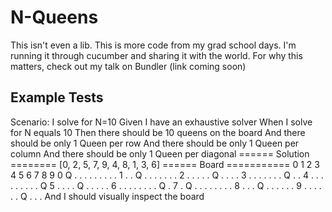 # N-Queens

This isn't even a lib.  This is more code from my grad school days.
I'm running it through cucumber and sharing it with the world.
For why this matters, check out my talk on Bundler (link coming soon)

## Example Tests

  Scenario: I solve for N=10
    Given I have an exhaustive solver
    When I solve for N equals 10
    Then there should be 10 queens on the board
    And there should be only 1 Queen per row
    And there should be only 1 Queen per column
    And there should be only 1 Queen per diagonal
====== Solution ========
[0, 2, 5, 7, 9, 4, 8, 1, 3, 6]
====== Board ===========
  0 1 2 3 4 5 6 7 8 9
0 Q . . . . . . . . .
1 . . Q . . . . . . .
2 . . . . . Q . . . .
3 . . . . . . . Q . .
4 . . . . . . . . . Q
5 . . . . Q . . . . .
6 . . . . . . . . Q .
7 . Q . . . . . . . .
8 . . . Q . . . . . .
9 . . . . . . Q . . .
    And I should visually inspect the board
